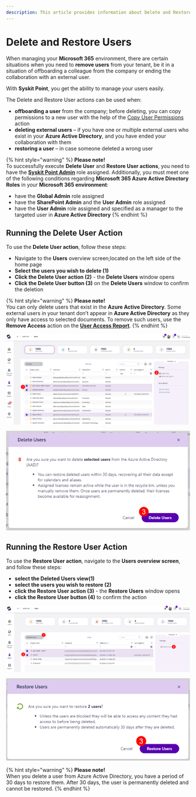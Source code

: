 ```yaml
---
description: This article provides information about Delete and Restore User actions.
---
```


# Delete and Restore Users

When managing your **Microsoft 365** environment, there are certain situations when you need to **remove users** from your tenant, be it in a situation of offboarding a colleague from the company or ending the collaboration with an external user.

With **Syskit Point**, you get the ability to manage your users easily.

The Delete and Restore User actions can be used when:

* **offboarding a user** from the company; before deleting, you can copy permissions to a new user with the help of the [Copy User Permissions](copy-user-permissions.md) action
* **deleting external users** – if you have one or multiple external users who exist in your **Azure Active Directory**, and you have ended your collaboration with them
* **restoring a user** – in case someone deleted a wrong user

{% hint style="warning" %}
**Please note!**  
To successfully execute **Delete User** and **Restore User actions**, you need to have the [**Syskit Point Admin**](../setup/configuration/configure/enable-role-based-access.md#syskit-point-admins) role assigned. Additionally, you must meet one of the following conditions regarding **Microsoft 365 Azure Active Directory Roles** in your **Microsoft 365 environment**:

* have the **Global Admin** role assigned
* have the **SharePoint Admin** and the **User Admin** role assigned
* have the **User Admin** role assigned and specified as a manager to the targeted user in **Azure Active Directory**
{% endhint %}

## Running the Delete User Action

To use the **Delete User action**, follow these steps:

* Navigate to the **Users** overview screen;located on the left side of the home page
* **Select the users you wish to delete \(1\)**
* **Click the Delete User action \(2\)** - the **Delete Users** window opens
* **Click the Delete User button \(3\)** on the **Delete Users** window to confirm the deletion

{% hint style="warning" %}
**Please note!**  
You can only delete users that exist in the **Azure Active Directory**. Some external users in your tenant don’t appear in **Azure Active Directory** as they only have access to selected documents. To remove such users, use the **Remove Access** action on the [**User Access Report**](check-access-for-specific-user.md).
{% endhint %}

![Users overview screen - Delete User action](../.gitbook/assets/delete-restore-users-delete.png)

![Delete Users - Confirm action](../.gitbook/assets/delete-restore-users-delete-confirm.png)

## Running the Restore User Action

To use the **Restore User action**, navigate to the **Users overview screen**, and follow these steps:

* **select the Deleted Users view\(1\)**
* **select the users you wish to restore \(2\)**
* **click the Restore User action \(3\)** - the **Restore Users** window opens
* **click the Restore User button \(4\)** to confirm the action

![User overview screen - deleted users view, Restore User action](../.gitbook/assets/delete-restore-users-restore.png)

![Restore User Action popup screen](../.gitbook/assets/delete-restore-users-restore-confirm.png)

{% hint style="warning" %}
**Please note!**  
When you delete a user from Azure Active Directory, you have a period of 30 days to restore them. After 30 days, the user is permanently deleted and cannot be restored.
{% endhint %}

